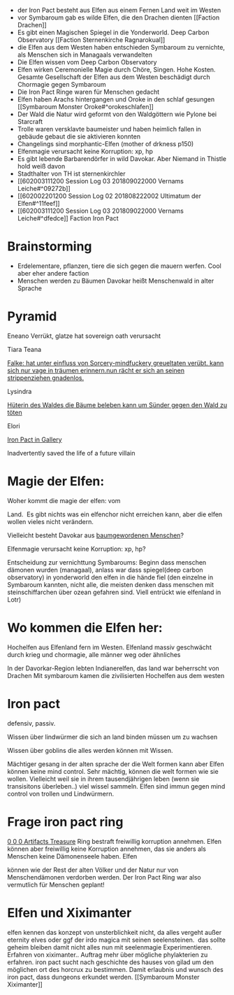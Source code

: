 - der Iron Pact besteht aus Elfen aus einem Fernen Land weit im Westen
- vor Symbaroum gab es wilde Elfen, die den Drachen dienten [[Faction Drachen]]
- Es gibt einen Magischen Spiegel in die Yonderworld. Deep Carbon Observatory [[Faction Sternenkirche Ragnarokual]]
- die Elfen aus dem Westen haben entschieden Symbaroum zu vernichte, als Menschen sich in Managaals verwandelten
- Die Elfen wissen vom Deep Carbon Observatory
- Elfen wirken Ceremonielle Magie durch Chöre, Singen. Hohe Kosten. Gesamte Gesellschaft der Elfen aus dem Westen beschädigt durch Chormagie gegen Symbaroum
- Die Iron Pact Ringe waren für Menschen gedacht
- Elfen haben Arachs hintergangen und Oroke in den schlaf gesungen [[Symbaroum Monster Oroke#^orokeschlafen]]
- Der Wald die Natur wird geformt von den Waldgöttern wie Pylone bei Starcraft
- Trolle waren versklavte baumeister und haben heimlich fallen in gebäude gebaut die sie aktivieren konnten
- Changelings sind morphantic-Elfen (mother of drkness p150)
- Elfenmagie verursacht keine Korruption: xp, hp
- Es gibt lebende Barbarendörfer in wild Davokar. Aber Niemand in Thistle hold weiß davon
- Stadthalter von TH ist sternenkirchler
- [[602003111200 Session Log 03 201809022000 Vernams Leiche#^09272b]]
- [[602002201200 Session Log 02 201808222002 Ultimatum der Elfen#^11feef]]
- [[602003111200 Session Log 03 201809022000 Vernams Leiche#^dfedce]]
Faction Iron Pact

# Brainstorming

- Erdelementare, pflanzen, tiere die sich gegen die mauern werfen. Cool aber eher andere faction
- Menschen werden zu Bäumen Davokar heißt Menschenwald in alter Sprache

# Pyramid

  

Eneano Verrükt, glatze 
hat sovereign oath verursacht 

Tiara Teana

[Falke: hat unter einfluss von Sorcery-mindfuckery greueltaten verübt. kann sich nur vage in träumen erinnern.nun rächt er sich an seinen strippenziehen gnadenlos.](https://docs.google.com/spreadsheets/d/1bAX5bh2bWl1-k-9ZEtnztlI-RaUvn_g-OVl1KFlUMFE/edit#gid=461967686&range=C36)

Lysindra

[Hüterin des Waldes die Bäume beleben kann um Sünder gegen den Wald zu töten](https://docs.google.com/spreadsheets/d/1bAX5bh2bWl1-k-9ZEtnztlI-RaUvn_g-OVl1KFlUMFE/edit#gid=461967686&range=F261)

Elori

[Iron Pact in Gallery](https://docs.google.com/spreadsheets/d/1bAX5bh2bWl1-k-9ZEtnztlI-RaUvn_g-OVl1KFlUMFE/edit#gid=1438724010&range=A762)

Inadvertently saved the life of a future villain

  

# Magie der Elfen:

Woher kommt die magie der elfen: vom

Land.  Es gibt nichts was ein elfenchor nicht erreichen kann, aber die elfen wollen vieles nicht verändern. 

Vielleicht besteht Davokar aus [baumgewordenen Menschen](https://docs.google.com/document/d/18MNIl_e9og4HhUYVYVXd3CARTXeXCsGgpHIkFb_ztII/edit#bookmark=id.h0fw32uolco)?

Elfenmagie verursacht keine Korruption: xp, hp?

Entscheidung zur vernichttung Symbaroums: Beginn dass menschen dämonen wurden (managaal), anlass war dass spiegel(deep carbon observatory) in yonderworld den elfen in die hände fiel (den einzelne in Symbaroum kannten, nicht alle, die meisten denken dass menschen mit steinschiffarchen über ozean gefahren sind. Viell entrückt wie elfenland in Lotr)

# Wo kommen die Elfen her: 

Hochelfen aus Elfenland fern im Westen. Elfenland massiv geschwächt durch krieg und chormagie, alle männer weg oder ähnliches

In der Davorkar-Region lebten Indianerelfen, das land war beherrscht von Drachen Mit symbaroum kamen die zivilisierten Hochelfen aus dem westen

# Iron pact 

defensiv, passiv.

Wissen über lindwürmer die sich an land binden müssen um zu wachsen

Wissen über goblins die alles werden können mit Wissen.

Mächtiger gesang in der alten sprache der die Welt formen kann aber Elfen können keine mind control. Sehr mächtig, können die welt formen wie sie wollen. Vielleicht weil sie in ihrem tausendjährigen leben (wenn sie  transisitons überleben..) viel wissel sammeln. Elfen sind immun gegen mind control von trollen und Lindwürmern.

  

# Frage iron pact ring

[0 0 0 Artifacts Treasure](https://docs.google.com/spreadsheets/d/1UjN-QZ7ZdITxFSGPWmgbi8JtFpi1RM5aNuPz0vKRQUA/edit#gid=0&range=A23) Ring bestraft freiwillig korruption annehmen. Elfen können aber freiwillig keine Korruption annehmen, das sie anders als Menschen keine Dämonenseele haben. Elfen 

können wie der Rest der alten Völker und der Natur nur von Menschendämonen verdorben werden. Der Iron Pact Ring war also vermutlich für Menschen geplant!

  

# Elfen und Xiximanter

elfen kennen das konzept von unsterblichkeit nicht, da alles vergeht außer eternity elves oder ggf der irdo magica mit seinen seelensteinen.  das sollte geheim bleiben damit nicht alles nun mit seelenmagie Experimentieren. Erfahren von xiximanter.. Auftrag mehr über mögliche phylakterien zu erfahren. iron pact sucht nach geschichte des hauses von gilad um den möglichen ort des horcrux zu bestimmen. Damit erlaubnis und wunsch des iron pact, dass dungeons erkundet werden. [[Symbaroum Monster Xiximanter]]